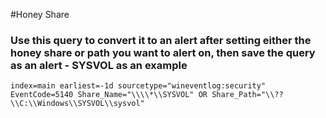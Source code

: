 #Honey Share
### Use this query to convert it to an alert after setting either the honey share or path you want to alert on, then save the query as an alert - SYSVOL as an example
`index=main earliest=-1d sourcetype="wineventlog:security" EventCode=5140 Share_Name="\\\\*\\SYSVOL" OR Share_Path="\\??\\C:\\Windows\\SYSVOL\\sysvol"`
